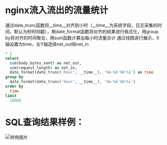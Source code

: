 # nginx流入流出的流量统计

通过date_trunc函数将__time__对齐到小时（__time__为系统字段，日志采集的时间，默认为秒时间戳），用date_format函数将对齐的结果进行格式化，用group by将对齐的时间聚合，用sum函数计算出每小时流量合计
通过线图进行展示，X轴设置为time，左Y轴选择net_out和net_in


```SQL
* |
select
  sum(body_bytes_sent) as net_out,
  sum(request_length) as net_in,
  date_format(date_trunc('hour', __time__), '%m-%d %H:%i') as time
group by
  date_format(date_trunc('hour', __time__), '%m-%d %H:%i')
order by
  time
limit
  10000
```

# SQL查询结果样例：

![样例图片](http://slsconsole.oss-cn-hangzhou.aliyuncs.com/sql_sample/158451311107120200318142851.jpg)
